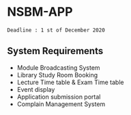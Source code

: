 # NSBM-APP

```Deadline : 1 st of December 2020```

## System Requirements 
- Module Broadcasting System
- Library Study Room Booking
- Lecture Time table & Exam Time table 
- Event display 
- Application submission portal
- Complain Management System
